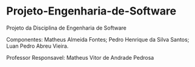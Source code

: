 # Projeto-Engenharia-de-Software
Projeto da Disciplina de Engenharia de Software

Componentes: Matheus Almeida Fontes; Pedro Henrique da Silva Santos; Luan Pedro Abreu Vieira.

Professor Responsavel: Matheus Vitor de Andrade Pedrosa
